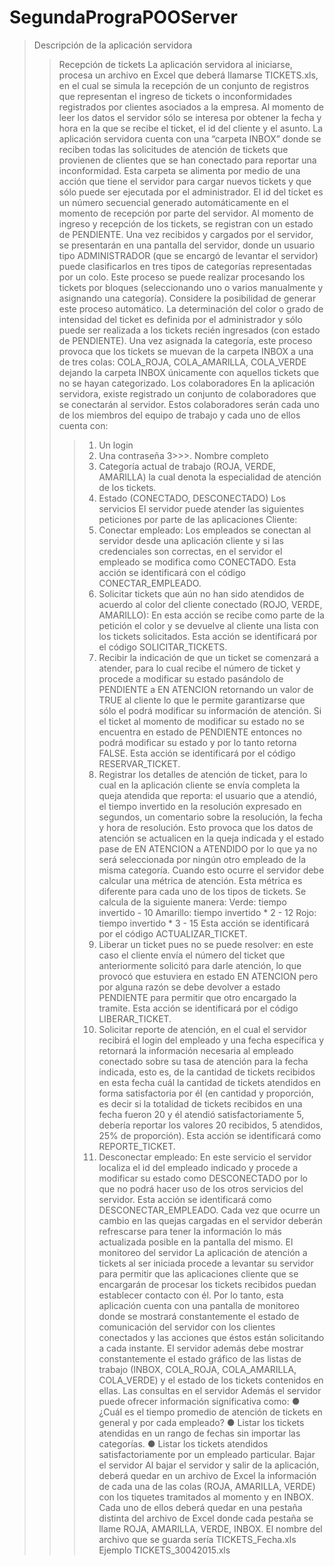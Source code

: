 # SegundaPrograPOOServer
>Descripción de la aplicación servidora
>>Recepción de tickets
La aplicación servidora al iniciarse, procesa un archivo en Excel que deberá llamarse TICKETS.xls, en el cual se simula la recepción de un conjunto de registros que representan el ingreso de tickets o inconformidades registrados por clientes asociados a la empresa. 
Al momento de leer los datos el servidor sólo se interesa por obtener la fecha y hora en la que se recibe el ticket, el id del cliente y el asunto. La aplicación servidora cuenta con una “carpeta INBOX” donde se reciben todas las solicitudes de atención de tickets que provienen de clientes que se han conectado para reportar una inconformidad. Esta carpeta se alimenta por medio de una acción que tiene el servidor para cargar nuevos tickets y que sólo puede ser ejecutada por el administrador.
El id del ticket es un número secuencial generado automáticamente en el momento de recepción por parte del servidor. 
Al momento de ingreso y recepción de los tickets, se registran con un estado de PENDIENTE. 
Una vez recibidos y cargados por el servidor, se presentarán en una pantalla del servidor, donde un usuario tipo ADMINISTRADOR (que se encargó de levantar el servidor) puede clasificarlos en tres tipos de categorías representadas por un colo.
Este proceso se puede realizar procesando los tickets por bloques (seleccionando uno o varios manualmente y asignando una categoría). Considere la posibilidad de generar este proceso automático.
La determinación del color o grado de intensidad del ticket es definida por el administrador y sólo puede ser realizada a los tickets recién ingresados (con estado de PENDIENTE).
Una vez asignada la categoría, este proceso provoca que los tickets se muevan de la carpeta INBOX a una de tres colas: COLA_ROJA, COLA_AMARILLA, COLA_VERDE dejando la carpeta INBOX únicamente con aquellos tickets que no se hayan categorizado. 
>>Los colaboradores
En la aplicación servidora, existe registrado un conjunto de colaboradores que se conectarán al servidor. Estos colaboradores serán cada uno de los miembros del equipo de trabajo y cada uno de ellos cuenta con:
>>>1. Un login
>>>2. Una contraseña 
3>>>. Nombre completo 
>>>4. Categoría actual de trabajo (ROJA, VERDE, AMARILLA) la cual denota la especialidad de atención de los tickets.
>>>5. Estado (CONECTADO, DESCONECTADO) 
>>Los servicios
El servidor puede atender las siguientes peticiones por parte de las aplicaciones Cliente:
>>>1. Conectar empleado: Los empleados se conectan al servidor desde una aplicación cliente y si las credenciales son correctas, en el servidor el empleado se modifica como CONECTADO. Esta acción se identificará con el código CONECTAR_EMPLEADO. 
>>>2. Solicitar tickets que aún no han sido atendidos de acuerdo al color del cliente conectado (ROJO, VERDE, AMARILLO): En esta acción se recibe como parte de la petición el color y se devuelve al cliente una lista con los tickets solicitados. Esta acción se identificará por el código SOLICITAR_TICKETS. 
>>>3. Recibir la indicación de que un ticket se comenzará a atender, para lo cual recibe el número de ticket y procede a modificar su estado pasándolo de PENDIENTE a EN ATENCION retornando un valor de TRUE al cliente lo que le permite garantizarse que sólo el podrá modificar su información de atención. Si el ticket al momento de modificar su estado no se encuentra en estado de PENDIENTE entonces no podrá modificar su estado y por lo tanto retorna FALSE. Esta acción se identificará por el código RESERVAR_TICKET.
>>>4. Registrar los detalles de atención de ticket, para lo cual en la aplicación cliente se envía completa la queja atendida que reporta: el usuario que a atendió, el tiempo invertido en la resolución expresado en segundos, un comentario sobre la resolución, la fecha y hora de resolución. Esto provoca que los datos de atención se actualicen en la queja indicada y el estado pase de EN ATENCION a ATENDIDO por lo que ya no será seleccionada por ningún otro empleado de la misma categoría. Cuando esto ocurre el servidor debe calcular una métrica de atención. Esta métrica es diferente para cada uno de los tipos de tickets. Se calcula de la siguiente manera:
>>Verde: tiempo invertido - 10
>>Amarillo: tiempo invertido * 2 - 12
>>Rojo: tiempo invertido * 3 - 15
Esta acción se identificará por el código ACTUALIZAR_TICKET. 
>>>5. Liberar un ticket pues no se puede resolver: en este caso el cliente envía el número del ticket que anteriormente solicitó para darle atención, lo que provocó que estuviera en estado EN ATENCION pero por alguna razón se debe devolver a estado PENDIENTE para permitir que otro encargado la tramite. Esta acción se identificará por el código LIBERAR_TICKET. 
>>>6. Solicitar reporte de atención, en el cual el servidor recibirá el login del empleado y una fecha específica y retornará la información necesaria al empleado conectado sobre su tasa de atención para la fecha indicada, esto es, de la cantidad de tickets recibidos en esta fecha cuál la cantidad de tickets atendidos en forma satisfactoria por él (en cantidad y proporción, es decir si la totalidad de tickets recibidos en una fecha fueron 20 y él atendió satisfactoriamente 5, debería reportar los valores 20 recibidos, 5 atendidos, 25% de proporción). Esta acción se identificará como REPORTE_TICKET.
>>>7. Desconectar empleado: En este servicio el servidor localiza el id del empleado indicado y procede a modificar su estado como DESCONECTADO por lo que no podrá hacer uso de los otros servicios del servidor. Esta acción se identificará como DESCONECTAR_EMPLEADO. Cada vez que ocurre un cambio en las quejas cargadas en el servidor deberán refrescarse para tener la información lo más actualizada posible en la pantalla del mismo. 
>>El monitoreo del servidor 
La aplicación de atención a tickets al ser iniciada procede a levantar su servidor para permitir que las aplicaciones cliente que se encargarán de procesar los tickets recibidos puedan establecer contacto con él. Por lo tanto, esta aplicación cuenta con una pantalla de monitoreo donde se mostrará constantemente el estado de comunicación del servidor con los clientes conectados y las acciones que éstos están solicitando a cada instante. El servidor además debe mostrar constantemente el estado gráfico de las listas de trabajo (INBOX, COLA_ROJA, COLA_AMARILLA, COLA_VERDE) y el estado de los tickets contenidos en ellas. 
>>Las consultas en el servidor 
Además el servidor puede ofrecer información significativa como:
● ¿Cuál es el tiempo promedio de atención de tickets en general y por cada empleado?
● Listar los tickets atendidas en un rango de fechas sin importar las categorías.
● Listar los tickets atendidos satisfactoriamente por un empleado particular. 
>>Bajar el servidor
Al bajar el servidor y salir de la aplicación, deberá quedar en un archivo de Excel la información de cada una de las colas (ROJA, AMARILLA, VERDE) con los tiquetes tramitados al momento y en INBOX. Cada uno de ellos deberá quedar en una pestaña distinta del archivo de Excel donde cada pestaña se llame ROJA, AMARILLA, VERDE, INBOX. El nombre del archivo que se guarda sería TICKETS_Fecha.xls Ejemplo TICKETS_30042015.xls
